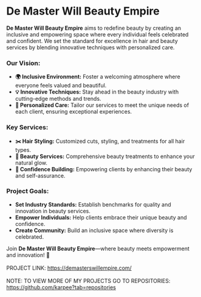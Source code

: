 # De Master Will Beauty Empire

**De Master Will Beauty Empire** aims to redefine beauty by creating an inclusive and empowering space where every individual feels celebrated and confident. We set the standard for excellence in hair and beauty services by blending innovative techniques with personalized care.  

### Our Vision:  
- **🌍 Inclusive Environment:** Foster a welcoming atmosphere where everyone feels valued and beautiful.  
- **💡 Innovative Techniques:** Stay ahead in the beauty industry with cutting-edge methods and trends.  
- **🤝 Personalized Care:** Tailor our services to meet the unique needs of each client, ensuring exceptional experiences.  

### Key Services:  
- **✂️ Hair Styling:** Customized cuts, styling, and treatments for all hair types.  
- **💅 Beauty Services:** Comprehensive beauty treatments to enhance your natural glow.  
- **🌟 Confidence Building:** Empowering clients by enhancing their beauty and self-assurance.  

### Project Goals:  
- **Set Industry Standards:** Establish benchmarks for quality and innovation in beauty services.  
- **Empower Individuals:** Help clients embrace their unique beauty and confidence.  
- **Create Community:** Build an inclusive space where diversity is celebrated.  

Join **De Master Will Beauty Empire**—where beauty meets empowerment and innovation! 💫
<br><br>PROJECT LINK: https://demasterswillempire.com/
<br><br>NOTE: TO VIEW MORE OF MY PROJECTS GO TO REPOSITORIES: https://github.com/karpee?tab=repositories
